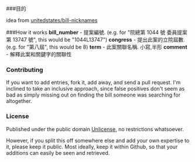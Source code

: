 ###目的

idea from [unitedstates/bill-nicknames](http://github.com/unitedstates/bill-nicknames)

###How it works
**bill_number** - 提案編號. (e.g. for "院總第 1044 號 委員提案第 13747 號", this would be "1044L13747")
**congress** - 提出此案的立院屆數. (e.g. for "第八屆", this would be 8)
**term** - 此案關聯名稱. 小寫,半形
**comment** - 解釋此案和關鍵字的關聯性

### Contributing

If you want to add entries, fork it, add away, and send a pull request. I'm inclined to take an inclusive approach, since false positives don't seem as bad as simply missing out on finding the bill someone was searching for altogether.

### License

Published under the public domain [Unlicense](/blob/master/LICENSE), no restrictions whatsoever.

However, if you split this off somewhere else and add your own expertise to it, please keep it public. Most ideally, keep it within Github, so that your additions can easily be seen and retrieved.
